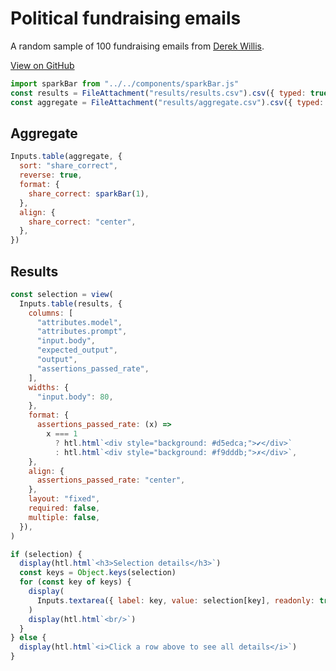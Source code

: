 # Political fundraising emails

A random sample of 100 fundraising emails from [Derek Willis](https://thescoop.org/archives/2025/01/27/llm-extraction-challenge-fundraising-emails/index.html).

[View on GitHub](https://github.com/kevinschaul/llm-evals/tree/main/src/evals/political-fundraising-emails)

```js
import sparkBar from "../../components/sparkBar.js"
const results = FileAttachment("results/results.csv").csv({ typed: true })
const aggregate = FileAttachment("results/aggregate.csv").csv({ typed: true })
```

## Aggregate

```js
Inputs.table(aggregate, {
  sort: "share_correct",
  reverse: true,
  format: {
    share_correct: sparkBar(1),
  },
  align: {
    share_correct: "center",
  },
})
```

## Results

```js
const selection = view(
  Inputs.table(results, {
    columns: [
      "attributes.model",
      "attributes.prompt",
      "input.body",
      "expected_output",
      "output",
      "assertions_passed_rate",
    ],
    widths: {
      "input.body": 80,
    },
    format: {
      assertions_passed_rate: (x) =>
        x === 1
          ? htl.html`<div style="background: #d5edca;">✔</div>`
          : htl.html`<div style="background: #f9dddb;">✗</div>`,
    },
    align: {
      assertions_passed_rate: "center",
    },
    layout: "fixed",
    required: false,
    multiple: false,
  }),
)
```

```js
if (selection) {
  display(htl.html`<h3>Selection details</h3>`)
  const keys = Object.keys(selection)
  for (const key of keys) {
    display(
      Inputs.textarea({ label: key, value: selection[key], readonly: true }),
    )
    display(htl.html`<br/>`)
  }
} else {
  display(htl.html`<i>Click a row above to see all details</i>`)
}
```
